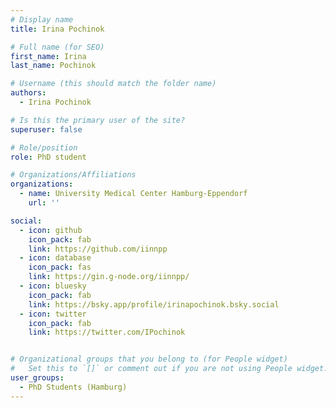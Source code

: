 ```yaml
---
# Display name
title: Irina Pochinok

# Full name (for SEO)
first_name: Irina
last_name: Pochinok

# Username (this should match the folder name)
authors:
  - Irina Pochinok

# Is this the primary user of the site?
superuser: false

# Role/position
role: PhD student

# Organizations/Affiliations
organizations:
  - name: University Medical Center Hamburg-Eppendorf
    url: ''

social:
  - icon: github
    icon_pack: fab
    link: https://github.com/iinnpp
  - icon: database
    icon_pack: fas
    link: https://gin.g-node.org/iinnpp/
  - icon: bluesky
    icon_pack: fab
    link: https://bsky.app/profile/irinapochinok.bsky.social
  - icon: twitter
    icon_pack: fab
    link: https://twitter.com/IPochinok


# Organizational groups that you belong to (for People widget)
#   Set this to `[]` or comment out if you are not using People widget.
user_groups:
  - PhD Students (Hamburg)
---
```

